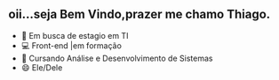 ## oii...seja Bem Vindo,prazer me chamo Thiago.
- 🔭  Em busca de estagio em TI
- 💻 Front-end |em formação
- 🌱 Cursando Análise e Desenvolvimento de Sistemas
- 😄 Ele/Dele


